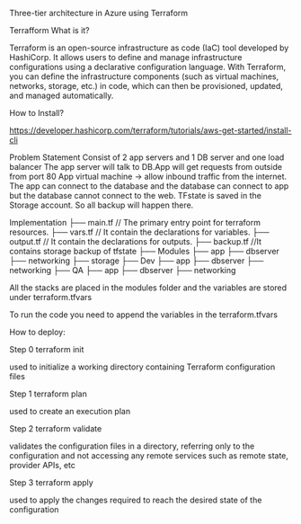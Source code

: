 Three-tier architecture in Azure using Terraform

Terrafform What is it?

Terraform is an open-source infrastructure as code (IaC) tool developed by HashiCorp. It allows users to define and manage infrastructure configurations using a declarative configuration language. 
With Terraform, you can define the infrastructure components (such as virtual machines, networks, storage, etc.) in code, which can then be provisioned, updated, and managed automatically.

How to Install?

https://developer.hashicorp.com/terraform/tutorials/aws-get-started/install-cli

Problem Statement
Consist of 2 app servers and 1 DB server and one load balancer
The app server will talk to DB.App will get requests from outside from port 80
App virtual machine -> allow inbound traffic from the internet.
The app can connect to the database and the database can connect to app but the database cannot connect to the web.
TFstate is saved in the Storage account. So all backup will happen there.



Implementation
├── main.tf                   // The primary entry point for terraform resources.
├── vars.tf                   // It contain the declarations for variables.
├── output.tf                 // It contain the declarations for outputs.
├── backup.tf                 //It contains storage backup of tfstate
├── Modules
    ├── app
    ├── dbserver
    ├── networking
    ├── storage
├── Dev
    ├── app
    ├── dbserver
    ├── networking
├── QA
    ├── app
    ├── dbserver
    ├── networking


All the stacks are placed in the modules folder and the variables are stored under terraform.tfvars

To run the code you need to append the variables in the terraform.tfvars

How to deploy:

Step 0 terraform init

used to initialize a working directory containing Terraform configuration files

Step 1 terraform plan

used to create an execution plan

Step 2 terraform validate

validates the configuration files in a directory, referring only to the configuration and not accessing any remote services such as remote state, provider APIs, etc

Step 3 terraform apply

used to apply the changes required to reach the desired state of the configuration
